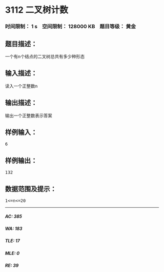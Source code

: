 # 3112 二叉树计数   
### 时间限制： 1 s&nbsp;&nbsp;&nbsp;&nbsp;空间限制： 128000 KB&nbsp;&nbsp;&nbsp;&nbsp;题目等级： 黄金  
## 题目描述：  

<pre>
一个有n个结点的二叉树总共有多少种形态
</pre>
  
  
## 输入描述：  

<pre>
读入一个正整数n
</pre>
  
  
## 输出描述：  

<pre>
输出一个正整数表示答案
</pre>
  
  
## 样例输入：  

<pre>
6
</pre>
  
  
## 样例输出：  

<pre>
132
</pre>
  
  
## 数据范围及提示：  

<pre>
1<=n<=20
</pre>
  
  
***  

##### AC: 385  
##### WA: 183  
##### TLE: 17  
##### MLE: 0  
##### RE: 39  
